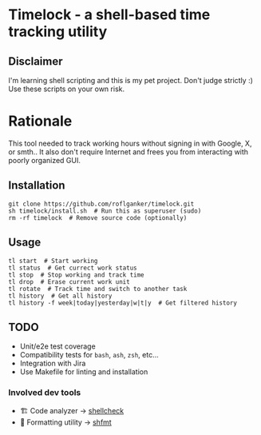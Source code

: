 # Timelock - a shell-based time tracking utility


## Disclaimer

I'm learning shell scripting and this is my pet project.
Don't judge strictly :) Use these scripts on your own risk.


# Rationale

This tool needed to track working hours without signing in with Google,
X, or smth.. It also don't require Internet and frees you from interacting
with poorly organized GUI.


## Installation

```shell
git clone https://github.com/roflganker/timelock.git
sh timelock/install.sh  # Run this as superuser (sudo)
rm -rf timelock  # Remove source code (optionally)
```


## Usage

```shell
tl start  # Start working
tl status  # Get currect work status  
tl stop  # Stop working and track time
tl drop  # Erase current work unit
tl rotate  # Track time and switch to another task
tl history  # Get all history
tl history -f week|today|yesterday|w|t|y  # Get filtered history
```


## TODO

- Unit/e2e test coverage
- Compatibility tests for `bash`, `ash`, `zsh`, etc...
- Integration with Jira
- Use Makefile for linting and installation

### Involved dev tools

- 🏗️ Code analyzer -> [shellcheck](https://github.com/koalaman/shellcheck)
- 👗 Formatting utility -> [shfmt](https://github.com/mvdan/sh)

